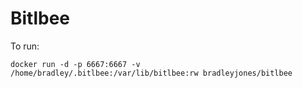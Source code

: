 # Bitlbee

To run:
```
docker run -d -p 6667:6667 -v /home/bradley/.bitlbee:/var/lib/bitlbee:rw bradleyjones/bitlbee
```
